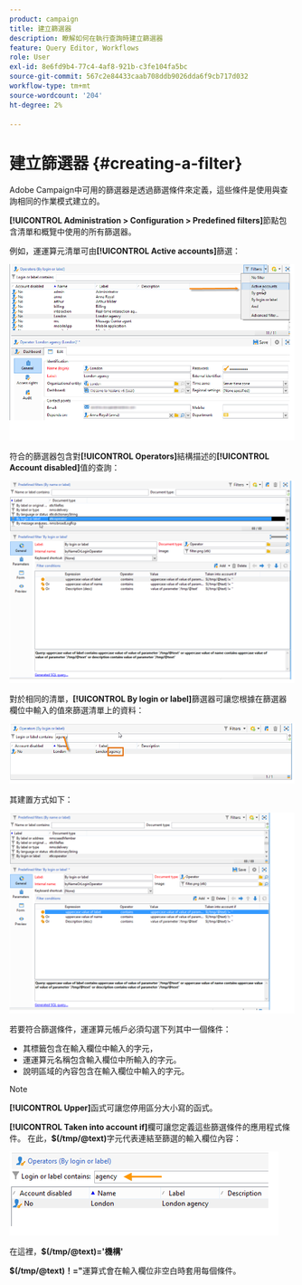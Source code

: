 ```yaml
---
product: campaign
title: 建立篩選器
description: 瞭解如何在執行查詢時建立篩選器
feature: Query Editor, Workflows
role: User
exl-id: 8e6fd9b4-77c4-4af8-921b-c3fe104fa5bc
source-git-commit: 567c2e84433caab708ddb9026dda6f9cb717d032
workflow-type: tm+mt
source-wordcount: '204'
ht-degree: 2%

---
```


# 建立篩選器 {#creating-a-filter}

Adobe Campaign中可用的篩選器是透過篩選條件來定義，這些條件是使用與查詢相同的作業模式建立的。

**[!UICONTROL Administration > Configuration > Predefined filters]**&#x200B;節點包含清單和概覽中使用的所有篩選器。

例如，運運算元清單可由&#x200B;**[!UICONTROL Active accounts]**&#x200B;篩選：

![](assets/query_editor_filter_sample_1.png)

符合的篩選器包含對&#x200B;**[!UICONTROL Operators]**&#x200B;結構描述的&#x200B;**[!UICONTROL Account disabled]**&#x200B;值的查詢：

![](assets/query_editor_filter_sample_2.png)

對於相同的清單，**[!UICONTROL By login or label]**&#x200B;篩選器可讓您根據在篩選器欄位中輸入的值來篩選清單上的資料：

![](assets/query_editor_filter_sample_3.png)

其建置方式如下：

![](assets/query_editor_filter_sample_4.png)

若要符合篩選條件，運運算元帳戶必須勾選下列其中一個條件：

* 其標籤包含在輸入欄位中輸入的字元，
* 運運算元名稱包含輸入欄位中所輸入的字元。
* 說明區域的內容包含在輸入欄位中輸入的字元。

>[!NOTE]
>
>**[!UICONTROL Upper]**&#x200B;函式可讓您停用區分大小寫的函式。

**[!UICONTROL Taken into account if]**&#x200B;欄可讓您定義這些篩選條件的應用程式條件。 在此，**$(/tmp/@text)**&#x200B;字元代表連結至篩選的輸入欄位內容：

![](assets/query_editor_filter_sample_5.png)

在這裡，**$(/tmp/@text)=&#39;機構&#39;**

**$(/tmp/@text)！=&quot;**&#x200B;運算式會在輸入欄位非空白時套用每個條件。

